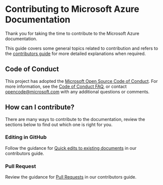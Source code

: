 # Contributing to Microsoft Azure Documentation

Thank you for taking the time to contribute to the Microsoft Azure documentation.

This guide covers some general topics related to contribution and refers to the [contributors guide](https://docs.microsoft.com/contribute) for more detailed explanations when required.

## Code of Conduct

This project has adopted the [Microsoft Open Source Code of Conduct](https://opensource.microsoft.com/codeofconduct/).
For more information, see the [Code of Conduct FAQ](https://opensource.microsoft.com/codeofconduct/faq/), or contact [opencode@microsoft.com](mailto:opencode@microsoft.com) with any additional questions or comments.

## How can I contribute?

There are many ways to contribute to the documentation, review the sections below to find out which one is right for you.

### Editing in GitHub

Follow the guidance for [Quick edits to existing documents](https://docs.microsoft.com/contribute/#quick-edits-to-existing-documents) in our contributors guide.

### Pull Request

Review the guidance for [Pull Requests](https://docs.microsoft.com/contribute/how-to-write-workflows-major#pull-request-processing) in our contributors guide.
